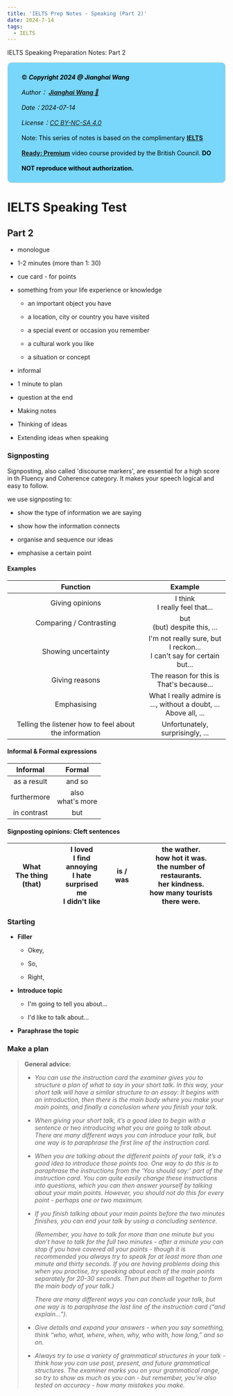```yaml
---
title: 'IELTS Prep Notes - Speaking (Part 2)'
date: 2024-7-14
tags:
  - IELTS
---
```


IELTS Speaking Preparation Notes: Part 2

<div style="color:black; background-color:#78D7FA; border: 1px solid #FFE0C3; border-radius: 10px; margin-bottom:0rem">
    <p style="margin:1rem; padding-left: 1rem; line-height: 2.5;">
        ©️ <b><i>Copyright 2024 @ Jianghai Wang</i></b><br/>
        <i>Author：
            <b>
            <a href="mailto:wang_jianghai@buaa.edu.cn">Jianghai Wang 📨 </a>
            </b>
        </i>
        <br/>
        <i>Date：2024-07-14</i><br/>
        <i>License：<a rel="license" href="http://creativecommons.org/licenses/by-nc-sa/4.0/">CC BY-NC-SA 4.0</a></i><br/>
        Note: This series of notes is based on the complimentary <a href="https://britishcouncil.gelielts.cn/"><b>IELTS Ready: Premium</b></a> video course provided by the British Council. <b>DO NOT reproduce without authorization.</b><br/>
    </p>
</div>

# IELTS Speaking Test

## Part 2

- monologue

- 1-2 minutes (more than 1: 30)

- cue card - for points

- something from your life experience or knowledge
  
  - an important object you have
  
  - a location, city or country you have visited
  
  - a special event or occasion you remember
  
  - a cultural work you like
  
  - a situation or concept

- informal

- 1 minute to plan

- question at the end

- Making notes

- Thinking of ideas

- Extending ideas when speaking

### Signposting

Signposting, also called 'discourse markers', are essential for a high score in th Fluency and Coherence category. It makes your speech logical and easy to follow.

we use signposting to:

- show the type of information we are saying

- show how the information connects

- organise and sequence our ideas

- emphasise a certain point

#### Examples

| Function                                               | Example                                                                     |
|:------------------------------------------------------:|:---------------------------------------------------------------------------:|
| Giving opinions                                        | I think<br/>I really feel that...                                           |
| Comparing / Contrasting                                | but<br/>(but) despite this, ...                                             |
| Showing uncertainty                                    | I'm not really sure, but<br/>I reckon...<br/>I can't say for certain but... |
| Giving reasons                                         | The reason for this is<br/>That's because...                                |
| Emphasising                                            | What I really admire is<br/>..., without a doubt, ...<br/>Above all, ...    |
| Telling the listener how to feel about the information | Unfortunately,<br/>surprisingly, ...                                        |

#### Informal & Formal expressions

| Informal    | Formal               |
|:-----------:|:--------------------:|
| as a result | and so               |
| furthermore | also<br/>what's more |
| in contrast | but                  |

#### Signposting opinions: Cleft sentences

| What<br/>The thing (that) | I loved <br/>I find annoying<br/>I hate<br/>surprised me<br/>I didn't like | is / was | the wather.<br/>how hot it was.<br/>the number of restaurants.<br/>her kindness.<br/>how many tourists there were. |
| ------------------------- | -------------------------------------------------------------------------- | -------- | ------------------------------------------------------------------------------------------------------------------ |

### Starting

- **Filler**
  
  - Okey,
  
  - So,
  
  - Right,

- **Introduce topic**
  
  - I'm going to tell you about...
  
  - I'd like to talk about...

- **Paraphrase the topic**

### Make a plan

> **General advice:** 
> 
> - *You can use the instruction card the examiner gives you to structure a plan of what to say in your short talk. In this way, your short talk will have a similar structure to an essay: It begins with an introduction, then there is the main body where you make your main points, and finally a conclusion where you finish your talk.*
> 
> - *When giving your short talk, it’s a good idea to begin with a sentence or two introducing what you are going to talk about. There are many different ways you can introduce your talk, but one way is to paraphrase the first line of the instruction card.*
> 
> - *When you are talking about the different points of your talk, it’s a good idea to introduce those points too. One way to do this is to paraphrase the instructions from the ‘You should say:’ part of the instruction card. You can quite easily change these instructions into questions, which you can then answer yourself by talking about your main points. However, you should not do this for every point - perhaps one or two maximum.*
> 
> - *If you finish talking about your main points before the two minutes finishes, you can end your talk by using a concluding sentence.*  
>   
>   *(Remember, you have to talk for more than one minute but you don’t have to talk for the full two minutes - after a minute you can stop if you have covered all your points - though it is recommended you always try to speak for at least more than one minute and thirty seconds. If you are having problems doing this when you practise, try speaking about each of the main points separately for 20-30 seconds. Then put them all together to form the main body of your talk.)*  
>   
>   *There are many different ways you can conclude your talk, but one way is to paraphrase the last line of the instruction card (“and explain…”).*
> 
> - *Give details and expand your answers - when you say something, think “who, what, where, when, why, who with, how long,” and so on.*
> 
> - *Always try to use a variety of grammatical structures in your talk - think how you can use past, present, and future grammatical structures. The examiner marks you on your grammatical range, so try to show as much as you can - but remember, you’re also tested on accuracy - how many mistakes you make.*